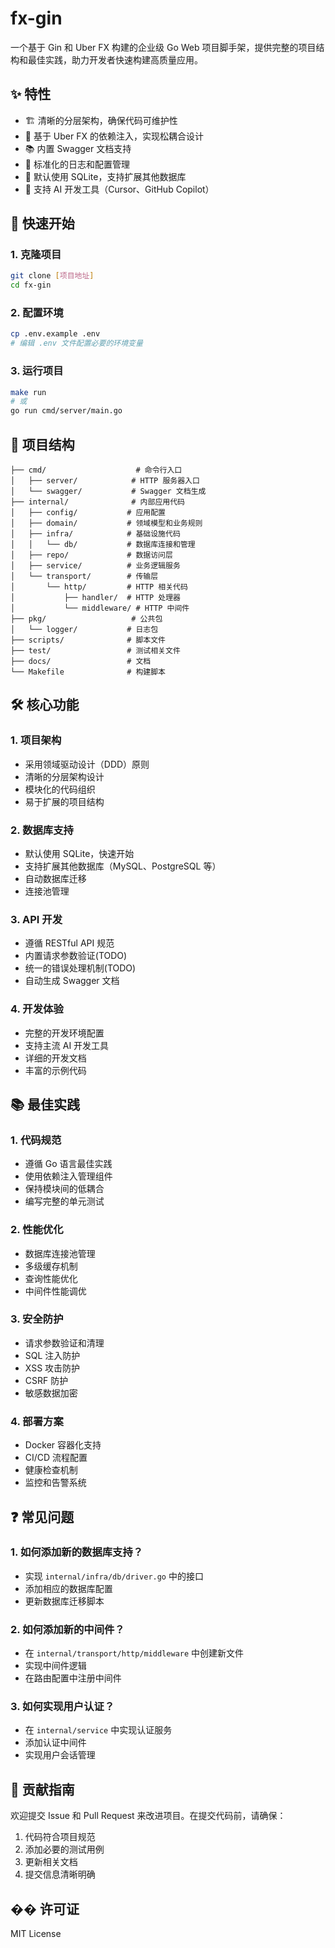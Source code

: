 # fx-gin

一个基于 Gin 和 Uber FX 构建的企业级 Go Web 项目脚手架，提供完整的项目结构和最佳实践，助力开发者快速构建高质量应用。

## ✨ 特性

- 🏗️ 清晰的分层架构，确保代码可维护性
- 🔄 基于 Uber FX 的依赖注入，实现松耦合设计
- 📚 内置 Swagger 文档支持
- 📝 标准化的日志和配置管理
- 💾 默认使用 SQLite，支持扩展其他数据库
- 🚀 支持 AI 开发工具（Cursor、GitHub Copilot）

## 🚀 快速开始

### 1. 克隆项目
```bash
git clone [项目地址]
cd fx-gin
```

### 2. 配置环境
```bash
cp .env.example .env
# 编辑 .env 文件配置必要的环境变量
```

### 3. 运行项目
```bash
make run
# 或
go run cmd/server/main.go
```

## 📁 项目结构

```
├── cmd/                    # 命令行入口
│   ├── server/            # HTTP 服务器入口
│   └── swagger/           # Swagger 文档生成
├── internal/              # 内部应用代码
│   ├── config/           # 应用配置
│   ├── domain/           # 领域模型和业务规则
│   ├── infra/            # 基础设施代码
│   │   └── db/           # 数据库连接和管理
│   ├── repo/             # 数据访问层
│   ├── service/          # 业务逻辑服务
│   └── transport/        # 传输层
│       └── http/         # HTTP 相关代码
│           ├── handler/  # HTTP 处理器
│           └── middleware/ # HTTP 中间件
├── pkg/                   # 公共包
│   └── logger/           # 日志包
├── scripts/              # 脚本文件
├── test/                 # 测试相关文件
├── docs/                 # 文档
└── Makefile              # 构建脚本
```

## 🛠️ 核心功能

### 1. 项目架构
- 采用领域驱动设计（DDD）原则
- 清晰的分层架构设计
- 模块化的代码组织
- 易于扩展的项目结构

### 2. 数据库支持
- 默认使用 SQLite，快速开始
- 支持扩展其他数据库（MySQL、PostgreSQL 等）
- 自动数据库迁移
- 连接池管理

### 3. API 开发
- 遵循 RESTful API 规范
- 内置请求参数验证(TODO)
- 统一的错误处理机制(TODO)
- 自动生成 Swagger 文档

### 4. 开发体验
- 完整的开发环境配置
- 支持主流 AI 开发工具
- 详细的开发文档
- 丰富的示例代码

## 📚 最佳实践

### 1. 代码规范
- 遵循 Go 语言最佳实践
- 使用依赖注入管理组件
- 保持模块间的低耦合
- 编写完整的单元测试

### 2. 性能优化
- 数据库连接池管理
- 多级缓存机制
- 查询性能优化
- 中间件性能调优

### 3. 安全防护
- 请求参数验证和清理
- SQL 注入防护
- XSS 攻击防护
- CSRF 防护
- 敏感数据加密

### 4. 部署方案
- Docker 容器化支持
- CI/CD 流程配置
- 健康检查机制
- 监控和告警系统

## ❓ 常见问题

### 1. 如何添加新的数据库支持？
- 实现 `internal/infra/db/driver.go` 中的接口
- 添加相应的数据库配置
- 更新数据库迁移脚本

### 2. 如何添加新的中间件？
- 在 `internal/transport/http/middleware` 中创建新文件
- 实现中间件逻辑
- 在路由配置中注册中间件

### 3. 如何实现用户认证？
- 在 `internal/service` 中实现认证服务
- 添加认证中间件
- 实现用户会话管理

## 🤝 贡献指南

欢迎提交 Issue 和 Pull Request 来改进项目。在提交代码前，请确保：

1. 代码符合项目规范
2. 添加必要的测试用例
3. 更新相关文档
4. 提交信息清晰明确

## �� 许可证

MIT License 